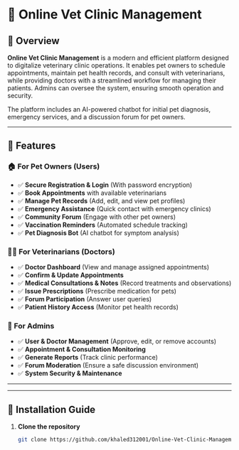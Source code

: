 # 🐾 Online Vet Clinic Management

## 📌 Overview
**Online Vet Clinic Management** is a modern and efficient platform designed to digitalize veterinary clinic operations. It enables pet owners to schedule appointments, maintain pet health records, and consult with veterinarians, while providing doctors with a streamlined workflow for managing their patients. Admins can oversee the system, ensuring smooth operation and security.

The platform includes an AI-powered chatbot for initial pet diagnosis, emergency services, and a discussion forum for pet owners.

---

## 🚀 Features

### 🏠 For Pet Owners (Users)
- ✅ **Secure Registration & Login** (With password encryption)
- ✅ **Book Appointments** with available veterinarians
- ✅ **Manage Pet Records** (Add, edit, and view pet profiles)
- ✅ **Emergency Assistance** (Quick contact with emergency clinics)
- ✅ **Community Forum** (Engage with other pet owners)
- ✅ **Vaccination Reminders** (Automated schedule tracking)
- ✅ **Pet Diagnosis Bot** (AI chatbot for symptom analysis)

### 👨‍⚕️ For Veterinarians (Doctors)
- ✅ **Doctor Dashboard** (View and manage assigned appointments)
- ✅ **Confirm & Update Appointments**
- ✅ **Medical Consultations & Notes** (Record treatments and observations)
- ✅ **Issue Prescriptions** (Prescribe medication for pets)
- ✅ **Forum Participation** (Answer user queries)
- ✅ **Patient History Access** (Monitor pet health records)

### 🔐 For Admins
- ✅ **User & Doctor Management** (Approve, edit, or remove accounts)
- ✅ **Appointment & Consultation Monitoring**
- ✅ **Generate Reports** (Track clinic performance)
- ✅ **Forum Moderation** (Ensure a safe discussion environment)
- ✅ **System Security & Maintenance**

---


---

## 🔧 Installation Guide

1. **Clone the repository**
   ```sh
   git clone https://github.com/khaled312001/Online-Vet-Clinic-Management.git

